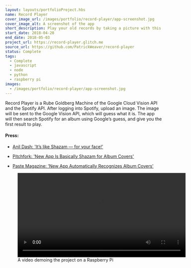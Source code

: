 ```yaml
---
layout: layouts/portfolioProject.hbs
name: Record Player
cover_image_url: /images/portfolio/record-player/app-screenshot.jpg
cover_image_alt: A screenshot of the app
short_description: Play your old records by taking a picture with this computer vision enabled record player that streams from Spotify.
start_date: 2018-04-28
end_date: 2018-05-03
project_url: https://record-player.glitch.me
source_url: https://github.com/PatrickWeaver/record-player
status: Complete
tags:
  - Complete
  - javascript
  - node
  - python
  - raspberry pi
images:
  - /images/portfolio/record-player/app-screenshot.jpg
---
```


Record Player is a Rube Goldberg Machine of the Google Cloud Vision API and the Spotify API. After logging into Spotify, upload an image. The image will be sent to the Google Vision API, which will guess what it is. The app will then search Spotify for an album using Google’s guess, and give you the first result to play.

#### Press:

- [Anil Dash: 'It’s like Shazam — for your face!'](http://anildash.com/2018/05/02/its-like-shazam-for-your-face/)

- [Pitchfork: 'New App Is Basically Shazam for Album Covers'](https://pitchfork.com/news/new-app-is-basically-shazam-for-album-covers/)

- [Paste Magazine: 'New App Automatically Recognizes Album Covers'](https://web.archive.org/web/20190701181704/https://www.pastemagazine.com/articles/2018/05/new-app-automatically-recognizes-album-covers.html)

<figure>
<video controls width=540>
<source src="/images/portfolio/record-player/record-player-rpi-540p.mp4" type="video/mp4"></video>
<figcaption>A video demoing the project on a Raspberry Pi</figcaption>
</figure>

<script>
  const hash = location.hash;
  if (hash === '#glitch-redirect') {
    setTimeout(() => document.getElementById('alert').style.display = 'block', 500);
  } else {
    console.log('no', hash);
  }
</script>

<div id="alert" style="border: 4px solid red; background-color: #feb; padding: 2rem; margin: 2rem; border-radius: 10px; position: absolute; top: 2rem; left: 0; display: none;">
  <h2>Record Player is now closed</h2>
  <p>Record Player was designed and hosted on Glitch.com from its first day in 2018, until July 2025. Glitch.com closed web hosting in 2025, and I decided not to move the project to a new host. The old url <a href="https://record-player.glitch.me">record-player.glitch.me</a> now redirects to my portfolio (this page).</p>
  <p>Thanks for using Record Player, if you have any questions, thoughts, or comments, feel free to email me: <a href="mailto:hello.patrickw@gmail.com" target="_blank">hello.patrickw@gmail.com</a>, or contact me through one of the websites listed on the <a href="/links">Links</a> page.</p>
  <p> - Patrick</p>
  <button onclick="(() => document.getElementById('alert').style.display = 'none')()">Close</button>
</div>